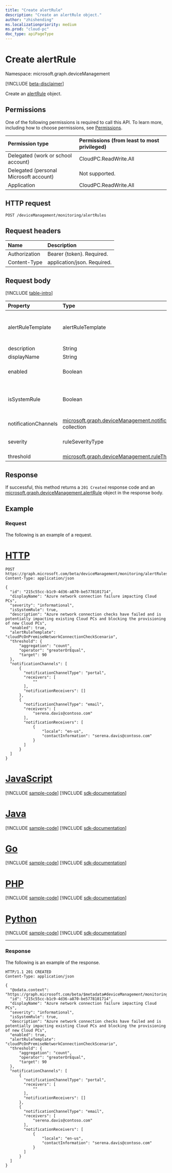 ```yaml
---
title: "Create alertRule"
description: "Create an alertRule object."
author: "zhishending"
ms.localizationpriority: medium
ms.prod: "cloud-pc"
doc_type: apiPageType
---
```


# Create alertRule

Namespace: microsoft.graph.deviceManagement

[!INCLUDE [beta-disclaimer](../../includes/beta-disclaimer.md)]

Create an [alertRule](../resources/devicemanagement-alertrule.md) object.

## Permissions

One of the following permissions is required to call this API. To learn more, including how to choose permissions, see [Permissions](/graph/permissions-reference).

|Permission type|Permissions (from least to most privileged)|
|:---|:---|
|Delegated (work or school account)|CloudPC.ReadWrite.All|
|Delegated (personal Microsoft account)|Not supported.|
|Application|CloudPC.ReadWrite.All|

## HTTP request

<!-- {
  "blockType": "ignored"
}
-->
```http
POST /deviceManagement/monitoring/alertRules
```

## Request headers

|Name|Description|
|:---|:---|
|Authorization|Bearer {token}. Required.|
|Content-Type|application/json. Required.|

## Request body

[!INCLUDE [table-intro](../../includes/update-property-table-intro.md)]

|Property|Type|Description|
|:---|:---|:---|
|alertRuleTemplate|alertRuleTemplate|The rule template of the alert event. The possible values are: `cloudPcProvisionScenario`, `cloudPcImageUploadScenario`, `cloudPcOnPremiseNetworkConnectionCheckScenario`, `unknownFutureValue`.|
|description|String|The rule description.|
|displayName|String|The display name of the rule.|
|enabled|Boolean|The status of the rule that indicates whether the rule is enabled or disabled. If `true`, the rule is enabled; otherwise, the rule is disabled.|
|isSystemRule|Boolean|Indicates whether the rule is a system rule. If `true`, the rule is a system rule; otherwise, the rule is a custom defined rule and can be edited. System rules are built-in and only a few properties can be edited.|
|notificationChannels|[microsoft.graph.deviceManagement.notificationChannel](../resources/devicemanagement-notificationchannel.md) collection|The notification channels of the rule selected by the user.|
|severity|ruleSeverityType|The severity of the rule. The possible values are: `unknown`, `informational`, `warning`, `critical`, `unknownFutureValue`.|
|threshold|[microsoft.graph.deviceManagement.ruleThreshold](../resources/devicemanagement-rulethreshold.md)|The threshold of the rule.|

## Response

If successful, this method returns a `201 Created` response code and an [microsoft.graph.deviceManagement.alertRule](../resources/devicemanagement-alertrule.md) object in the response body.

## Example

### Request

The following is an example of a request.


# [HTTP](#tab/http)
<!-- {
  "blockType": "request",
  "name": "post_alertrule"
}
-->
``` http
POST https://graph.microsoft.com/beta/deviceManagement/monitoring/alertRules
Content-Type: application/json

{
  "id": "215c55cc-b1c9-4d36-a870-be5778101714",
  "displayName": "Azure network connection failure impacting Cloud PCs",
  "severity": "informational",
  "isSystemRule": true,
  "description": "Azure network connection checks have failed and is potentially impacting existing Cloud PCs and blocking the provisioning of new Cloud PCs",
  "enabled": true,
  "alertRuleTemplate": "cloudPcOnPremiseNetworkConnectionCheckScenario",
  "threshold": {
      "aggregation": "count",
      "operator": "greaterOrEqual",
      "target": 90
  },
  "notificationChannels": [
      {
        "notificationChannelType": "portal",
        "receivers": [
            ""
        ],
        "notificationReceivers": []
      },
      {
        "notificationChannelType": "email",
        "receivers": [
            "serena.davis@contoso.com"
        ],
        "notificationReceivers": [
            {
                "locale": "en-us",
                "contactInformation": "serena.davis@contoso.com"
            }
        ]
      }
  ]
}
```

# [JavaScript](#tab/javascript)
[!INCLUDE [sample-code](../includes/snippets/javascript/post-alertrule-javascript-snippets.md)]
[!INCLUDE [sdk-documentation](../includes/snippets/snippets-sdk-documentation-link.md)]

# [Java](#tab/java)
[!INCLUDE [sample-code](../includes/snippets/java/post-alertrule-java-snippets.md)]
[!INCLUDE [sdk-documentation](../includes/snippets/snippets-sdk-documentation-link.md)]

# [Go](#tab/go)
[!INCLUDE [sample-code](../includes/snippets/go/post-alertrule-go-snippets.md)]
[!INCLUDE [sdk-documentation](../includes/snippets/snippets-sdk-documentation-link.md)]

# [PHP](#tab/php)
[!INCLUDE [sample-code](../includes/snippets/php/post-alertrule-php-snippets.md)]
[!INCLUDE [sdk-documentation](../includes/snippets/snippets-sdk-documentation-link.md)]

# [Python](#tab/python)
[!INCLUDE [sample-code](../includes/snippets/python/post-alertrule-python-snippets.md)]
[!INCLUDE [sdk-documentation](../includes/snippets/snippets-sdk-documentation-link.md)]

---

### Response

The following is an example of the response.

<!-- {
  "blockType": "response",
  "truncated": true,
  "@odata.type": "microsoft.graph.deviceManagement.alertRule"
}
-->
``` http
HTTP/1.1 201 CREATED
Content-Type: application/json

{
  "@odata.context": "https://graph.microsoft.com/beta/$metadata#deviceManagement/monitoring/alertRules/$entity",
  "id": "215c55cc-b1c9-4d36-a870-be5778101714",
  "displayName": "Azure network connection failure impacting Cloud PCs",
  "severity": "informational",
  "isSystemRule": true,
  "description": "Azure network connection checks have failed and is potentially impacting existing Cloud PCs and blocking the provisioning of new Cloud PCs",
  "enabled": true,
  "alertRuleTemplate": "cloudPcOnPremiseNetworkConnectionCheckScenario",
  "threshold": {
      "aggregation": "count",
      "operator": "greaterOrEqual",
      "target": 90
  },
  "notificationChannels": [
      {
        "notificationChannelType": "portal",
        "receivers": [
            ""
        ],
        "notificationReceivers": []
      },
      {
        "notificationChannelType": "email",
        "receivers": [
            "serena.davis@contoso.com"
        ],
        "notificationReceivers": [
            {
                "locale": "en-us",
                "contactInformation": "serena.davis@contoso.com"
            }
        ]
      }
  ]
}
```
